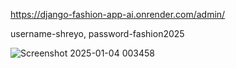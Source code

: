 https://django-fashion-app-ai.onrender.com/admin/


username-shreyo,
password-fashion2025



![Screenshot 2025-01-04 003458](https://github.com/user-attachments/assets/e1e100cc-59bd-464e-969b-eb8a587189d6)
